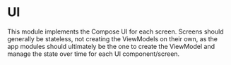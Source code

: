 # UI

This module implements the Compose UI for each screen. Screens should generally be stateless, not creating the 
ViewModels on their own, as the app modules should ultimately be the one to create the ViewModel and manage the state
over time for each UI component/screen.
